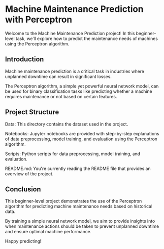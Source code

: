 # Machine Maintenance Prediction with Perceptron

Welcome to the Machine Maintenance Prediction project! In this beginner-level task, we'll explore how to predict the maintenance needs of machines using the Perceptron algorithm.

## Introduction

Machine maintenance prediction is a critical task in industries where unplanned downtime can result in significant losses. 

The Perceptron algorithm, a simple yet powerful neural network model, can be used for binary classification tasks like predicting whether a machine requires maintenance or not based on certain features.

## Project Structure

Data: This directory contains the dataset used in the project.

Notebooks: Jupyter notebooks are provided with step-by-step explanations of data preprocessing, model training, and evaluation using the Perceptron algorithm.

Scripts: Python scripts for data preprocessing, model training, and evaluation.

README.md: You're currently reading the README file that provides an overview of the project.



## Conclusion

This beginner-level project demonstrates the use of the Perceptron algorithm for predicting machine maintenance needs based on historical data. 

By training a simple neural network model, we aim to provide insights into when maintenance actions should be taken to prevent unplanned downtime and ensure optimal machine performance.

Happy predicting!
